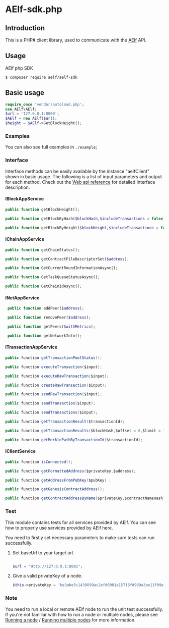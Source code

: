 # AElf-sdk.php
## Introduction

This is a PHP# client library, used to communicate with the [AElf](https://github.com/AElfProject/AElf)  API.

## Usage
AElf php SDK

```lang=bash
$ composer require aelf/aelf-sdk
```
## Basic usage
    
```php
require_once 'vendor/autoload.php';
use AElf\AElf;
$url = '127.0.0.1:8000';
$AElf = new AElf($url);
$height = $AElf->GetBlockHeight();
```
### Examples

You can also see full examples in `./example`;

### Interface

Interface methods can be easily available by the instance "aelfClient" shown in basic usage. The following is a list of input parameters and output for each method. Check out the [Web api reference](https://docs.aelf.io/v/dev/reference) for detailed Interface description.

#### IBlockAppService

```php
public function getBlockHeight();

public function getBlockByHash($blockHash,$includeTransactions = false);

public function getBlockByHeight($blockHeight,$includeTransactions = false);

```

#### IChainAppService

```php
public function getChainStatus();

public function getContractFileDescriptorSet($address);

public function GetCurrentRoundInformationAsync();

public function GetTaskQueueStatusAsync();

public function GetChainIdAsync();
```
#### INetAppService

```php
 public function addPeer($address);

 public function removePeer($address);

 public function getPeers($withMetrics);

 public function getNetworkInfo();
```
#### ITransactionAppService

```c#
public function getTransactionPoolStatus();

public function executeTransaction($input);

public function executeRawTransaction($input);

public function createRawTransaction($input);

public function sendRawTransaction($input);

public function sendTransaction($input);

public function sendTransactions($input);

public function getTransactionResult($transactionId);

public function getTransactionResults($blockHash,$offset = 0,$limit = 10);

public function getMerklePathByTransactionId($transactionId);
```

#### IClientService

```c#
public function isConnected();

public function getFormattedAddress($privateKey,$address);

public function getAddressFromPubKey($pubKey) ;

public function getGenesisContractAddress();

public function getContractAddressByName($privateKey,$contractNameHash);
```
### Test

This module contains tests for all services provided by AElf. You can see how to properly use services provided by AElf here.

You need to firstly set necessary parameters to make sure tests can run successfully.

1. Set baseUrl to your target url.

   
   ```php

   $url = "Http://127.0.0.1:8001";
   ```


2. Give a valid privateKey of a node.

   ```php
   $this->privateKey = 'be3abe5c1439899ac2efd0001e15715fd989a3ae11f09e1cb95d320cd4993e2a';
   ```

### Note

You need to run a local or remote AElf node to run the unit test successfully. If you're not familiar with how to run a node or multiple nodes, please see [Running a node](https://docs.AElf.io/v/dev/main/main/run-node) / [Running multiple nodes](https://docs.AElf.io/v/dev/main/main/multi-nodes) for more information.